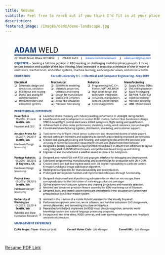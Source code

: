 ```yaml
---
title: Resume
subtitle: Feel free to reach out if you think I'd fit in at your place of work!
description: 
featured_image: /images/demo/demo-landscape.jpg
---
```


[![resume should live here](/images/resume_r6.png "click for pdf version")](/images/resume_r6.pdf)


<a href="/images/resume_r6.pdf">Resume PDF Link</a>

<!-- <iframe src="/images/resume_r6.pdf" width="100%" height="1150px">
</iframe>
 -->
